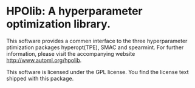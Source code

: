 HPOlib: A hyperparameter optimization library.
===============================================================

This software provides a commen interface to the three hyperparameter
ptimization packages hyperopt(TPE), SMAC and spearmint. For further information,
please visit the accompanying website http://www.automl.org/hpolib.

This software is licensed under the GPL license. You find the license text
shipped with this package.

